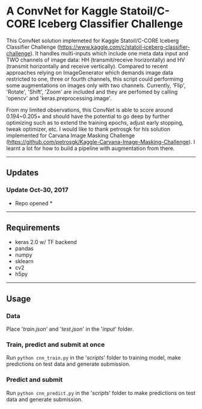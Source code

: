 # A ConvNet for Kaggle Statoil/C-CORE Iceberg Classifier Challenge

This ConvNet solution implemeted for Kaggle Statoil/C-CORE Iceberg Classifier Challenge (https://www.kaggle.com/c/statoil-iceberg-classifier-challenge). It handles multi-inputs which include one meta data input and TWO channels of image data: HH (transmit/receive horizontally) and HV (transmit horizontally and receive vertically). Compared to recent approaches relying on ImageGenerator which demands image data restricted to one, three or fourth channels, this script could performimg some augmentations on images only with two channels. Currently, 'Flip', 'Rotate', 'Shift', 'Zoom' are included and they are perfomed by calling 'opencv' and 'keras.preprocessing.image'. 


From my limited observations, this ConvNet is able to score around 0.194~0.205+ and should have the potential to go deep by further optimizing such as to extend the training epochs, adjust early stopping, tweak optimizer, etc. I would like to thank petrosgk for his solution implemented for Carvana Image Masking Challenge (https://github.com/petrosgk/Kaggle-Carvana-Image-Masking-Challenge). I learnt a lot for how to build a pipeline with augmentation from there.


---

## Updates

### Update Oct-30, 2017
* Repo opened *

---

## Requirements
* keras 2.0 w/ TF backend
* pandas
* numpy
* sklearn
* cv2
* h5py

---

## Usage

### Data
Place '*train.json*' and '*test.json*' in the '*input*' folder.

### Train, predict and submit at once
Run `python cnn_train.py` in the '*scripts*' folder to training model, make predictions on test data and generate submission.

### Predict and submit
Run `python cnn_predict.py` in the '*scripts*' folder to make predictions on test data and generate submission.
